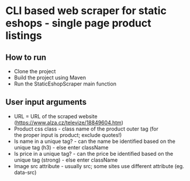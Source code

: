 # CLI based web scraper for static eshops - single page product listings

## How to run

- Clone the project
- Build the project using Maven
- Run the StaticEshopScraper main function

## User input arguments

- URL = URL of the scraped website (https://www.alza.cz/televize/18849604.htm)
- Product css class - class name of the product outer tag (for <div class="product"> the proper input is product; exclude quotes!)
- Is name in a unique tag? - can the name be identified based on the unique tag (h3) - else enter className
- Is price in a unique tag? - can the price be identified based on the unique tag (strong) - else enter className
- Image src attribute - usually src; some sites use different attribute (eg. data-src)
